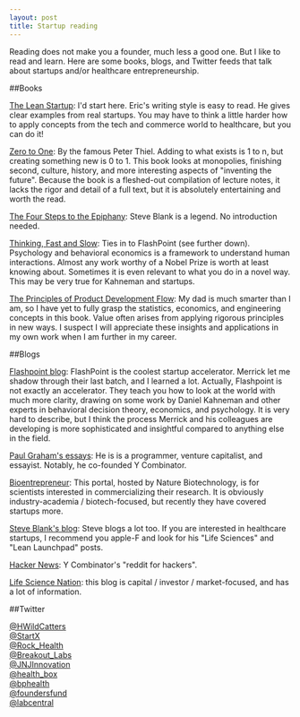 ```yaml
---
layout: post
title: Startup reading
---
```


Reading does not make you a founder, much less a good one. But I like to read and learn. Here are some books, blogs, and Twitter feeds that talk about startups and/or healthcare entrepreneurship.

##Books

[The Lean Startup](http://www.amazon.com/The-Lean-Startup-Entrepreneurs-Continuous/dp/0307887898/ref=sr_1_1?ie=UTF8&qid=1408978222&sr=8-1&keywords=eric+ries): I'd start here. Eric's writing style is easy to read. He gives clear examples from real startups. You may have to think a little harder how to apply concepts from the tech and commerce world to healthcare, but you can do it!

[Zero to One](http://www.amazon.com/Zero-One-Notes-Startups-Future/dp/0804139296/ref=sr_1_1?ie=UTF8&qid=1408979907&sr=8-1&keywords=zero+to+one): By the famous Peter Thiel. Adding to what exists is 1 to n, but creating something new is 0 to 1. This book looks at monopolies, finishing second, culture, history, and more interesting aspects of "inventing the future". Because the book is a fleshed-out compilation of lecture notes, it lacks the rigor and detail of a full text, but it is absolutely entertaining and worth the read.

[The Four Steps to the Epiphany](http://www.amazon.com/Four-Steps-Epiphany-Steve-Blank/dp/0989200507/ref=sr_1_3?ie=UTF8&qid=1408978229&sr=8-3&keywords=steve+blank): Steve Blank is a legend. No introduction needed.

[Thinking, Fast and Slow](http://www.amazon.com/Thinking-Fast-Slow-Daniel-Kahneman/dp/0374533555/ref=sr_1_1?ie=UTF8&qid=1408978324&sr=8-1&keywords=daniel+kahneman): Ties in to FlashPoint (see further down). Psychology and behavioral economics is a framework to understand human interactions. Almost any work worthy of a Nobel Prize is worth at least knowing about. Sometimes it is even relevant to what you do in a novel way. This may be very true for Kahneman and startups.

[The Principles of Product Development Flow](http://www.amazon.com/dp/1935401009/ref=as_sl_pd_tf_lc?tag=reinertassoci-20&camp=213381&creative=390973&linkCode=as4&creativeASIN=1935401009&adid=0BW47TC1EFJTKYXDY1D4&&ref-refURL=http%3A%2F%2Freinertsenassociates.com%2Fbooks%2F): My dad is much smarter than I am, so I have yet to fully grasp the statistics, economics, and engineering concepts in this book. Value often arises from applying rigorous principles in new ways. I suspect I will appreciate these insights and applications in my own work when I am further in my career.

##Blogs

[Flashpoint blog](http://flashpoint.gatech.edu/blog/): FlashPoint is the coolest startup accelerator. Merrick let me shadow through their last batch, and I learned a lot. Actually, Flashpoint is not exactly an accelerator. They teach you how to look at the world with much more clarity, drawing on some work by Daniel Kahneman and other experts in behavioral decision theory, economics, and psychology. It is very hard to describe, but I think the process Merrick and his colleagues are developing is more sophisticated and insightful compared to anything else in the field.

[Paul Graham's essays](http://www.paulgraham.com/articles.html): He is is a programmer, venture capitalist, and essayist. Notably, he co-founded Y Combinator.

[Bioentrepreneur](http://www.nature.com/bioent/index.html): This portal, hosted by Nature Biotechnology, is for scientists interested in commercializing their research. It is obviously industry-academia / biotech-focused, but recently they have covered startups more.

[Steve Blank's blog](http://steveblank.com/): Steve blogs a lot too. If you are interested in healthcare startups, I recommend you apple-F and look for his "Life Sciences" and "Lean Launchpad" posts.

[Hacker News](https://news.ycombinator.com/): Y Combinator's "reddit for hackers".

[Life Science Nation](http://blog.lifesciencenation.com/): this blog is capital / investor / market-focused, and has a lot of information.

##Twitter

[@HWildCatters](https://twitter.com/HWildCatters)<br>
[@StartX](https://twitter.com/StartX)<br>
[@Rock_Health](https://twitter.com/Rock_Health)<br>
[@Breakout_Labs](https://twitter.com/Breakout_Labs)<br>
[@JNJInnovation](https://twitter.com/JNJInnovation)<br>
[@health_box](https://twitter.com/health_box)<br>
[@bphealth](https://twitter.com/bphealth)<br>
[@foundersfund](https://twitter.com/foundersfund)<br>
[@labcentral](https://twitter.com/labcentral)<br>
